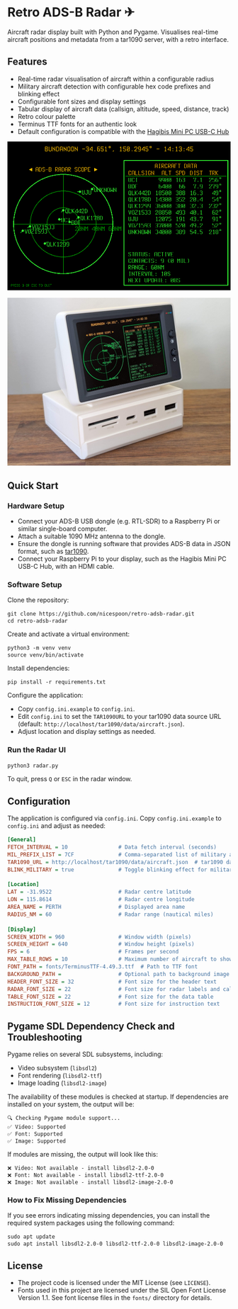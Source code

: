 # Retro ADS-B Radar ✈

Aircraft radar display built with Python and Pygame. Visualises real-time aircraft positions and metadata from a tar1090 server, with a retro interface.

## Features
- Real-time radar visualisation of aircraft within a configurable radius
- Military aircraft detection with configurable hex code prefixes and blinking effect
- Configurable font sizes and display settings
- Tabular display of aircraft data (callsign, altitude, speed, distance, track)
- Retro colour palette
- Terminus TTF fonts for an authentic look
- Default configuration is compatible with the [Hagibis Mini PC USB-C Hub](https://hagibis.com/products-p00288p1.html)

![Retro ADS-B Radar Screenshot](images/screenshot.png)

![Retro ADS-B Radar Running on Hagibis Mini PC USB-C Hub](images/hagibis_display.jpg)

## Quick Start

### Hardware Setup
- Connect your ADS-B USB dongle (e.g. RTL-SDR) to a Raspberry Pi or similar single-board computer.
- Attach a suitable 1090 MHz antenna to the dongle.
- Ensure the dongle is running software that provides ADS-B data in JSON format, such as [tar1090](https://github.com/wiedehopf/tar1090).
- Connect your Raspberry Pi to your display, such as the Hagibis Mini PC USB-C Hub, with an HDMI cable.

### Software Setup
Clone the repository:
  ```
  git clone https://github.com/nicespoon/retro-adsb-radar.git
  cd retro-adsb-radar
  ```
Create and activate a virtual environment:
```
python3 -m venv venv
source venv/bin/activate
```

Install dependencies:
  ```
  pip install -r requirements.txt
  ```
Configure the application:
  - Copy `config.ini.example` to `config.ini`.
  - Edit `config.ini` to set the `TAR1090URL` to your tar1090 data source URL (default: `http://localhost/tar1090/data/aircraft.json`).
  - Adjust location and display settings as needed.

### Run the Radar UI
```bash
python3 radar.py
```

To quit, press `Q` or `ESC` in the radar window.

## Configuration
The application is configured via `config.ini`. Copy `config.ini.example` to `config.ini` and adjust as needed:

```ini
[General]
FETCH_INTERVAL = 10                # Data fetch interval (seconds)
MIL_PREFIX_LIST = 7CF              # Comma-separated list of military aircraft hex prefixes (e.g. 7CF,AE,43C)
TAR1090_URL = http://localhost/tar1090/data/aircraft.json  # tar1090 data source URL
BLINK_MILITARY = true              # Toggle blinking effect for military aircraft (true/false)

[Location]
LAT = -31.9522                     # Radar centre latitude
LON = 115.8614                     # Radar centre longitude
AREA_NAME = PERTH                  # Displayed area name
RADIUS_NM = 60                     # Radar range (nautical miles)

[Display]
SCREEN_WIDTH = 960                 # Window width (pixels)
SCREEN_HEIGHT = 640                # Window height (pixels)
FPS = 6                            # Frames per second
MAX_TABLE_ROWS = 10                # Maximum number of aircraft to show in the table
FONT_PATH = fonts/TerminusTTF-4.49.3.ttf  # Path to TTF font
BACKGROUND_PATH =                  # Optional path to background image
HEADER_FONT_SIZE = 32              # Font size for the header text
RADAR_FONT_SIZE = 22               # Font size for radar labels and callsigns
TABLE_FONT_SIZE = 22               # Font size for the data table
INSTRUCTION_FONT_SIZE = 12         # Font size for instruction text
```

## Pygame SDL Dependency Check and Troubleshooting

Pygame relies on several SDL subsystems, including:

- Video subsystem (`libsdl2`)
- Font rendering (`libsdl2-ttf`)
- Image loading (`libsdl2-image`)

The availability of these modules is checked at startup. If dependencies are  installed on your system, the output will be:

```
🔍 Checking Pygame module support...
✅ Video: Supported
✅ Font: Supported
✅ Image: Supported
```

If modules are missing, the output will look like this:

```
❌ Video: Not available - install libsdl2-2.0-0
❌ Font: Not available - install libsdl2-ttf-2.0-0
❌ Image: Not available - install libsdl2-image-2.0-0
```

### How to Fix Missing Dependencies

If you see errors indicating missing dependencies, you can install the required system packages using the following command:

```
sudo apt update
sudo apt install libsdl2-2.0-0 libsdl2-ttf-2.0-0 libsdl2-image-2.0-0
```

## License
- The project code is licensed under the MIT License (see `LICENSE`).
- Fonts used in this project are licensed under the SIL Open Font License Version 1.1. See font license files in the `fonts/` directory for details.
